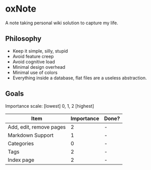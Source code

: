 # oxNote

A note taking personal wiki solution to capture my life.

## Philosophy

- Keep it simple, silly, stupid
- Avoid feature creep
- Avoid cognitive load
- Minimal design overhead
- Minimal use of colors
- Everything inside a database, flat files are a useless
  abstraction.

## Goals

Importance scale: [lowest] 0, 1, 2 [highest]

Item | Importance | Done?
-----|------------|------
Add, edit, remove pages | 2 | -
Markdown Support | 1 | -
Categories | 0 | -
Tags | 2 | -
Index page | 2 | -
